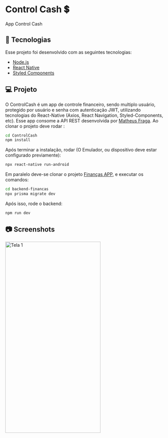 # Control Cash 💲

App Control Cash

## 🚀 Tecnologias

Esse projeto foi desenvolvido com as seguintes tecnologias:

- [Node.js](https://nodejs.org/en/)
- [React Native](https://facebook.github.io/react-native/)
- [Styled Components](https://www.styled-components.com/)

## 💻 Projeto

O ControlCash é um app de controle financeiro, sendo multiplo usuário, protegido por usuário e senha com autenticação JWT, utilizando tecnologias do React-Native (Axios, React Navigation, Styled-Components, etc).
Esse app consome a API REST desenvolvida por [Matheus Fraga](https://github.com/devfraga/backend-financas). 
Ao clonar o projeto deve rodar :
```sh
cd ControlCash
npm install
```
Após terminar a instalação, rodar (O Emulador, ou dispositivo deve estar configurado previamente):
```sh
npx react-native run-android
```
Em paralelo deve-se clonar o projeto [Finanças APP](https://github.com/devfraga/backend-financas), e executar os comandos:
```sh
cd backend-financas
npx prisma migrate dev
```
Após isso, rode o backend:
```sh
npm run dev
```

## 📷 Screenshots  
<div style="flex-direction: row;">
<img style="flex-direction: row;" alt="Tela 1" src="https://drive.google.com/uc?export=view&id=1gdfy7t6OcwqDR6cMeENFxT8WZaBl8RZj" width="300" height="600">
</div>
